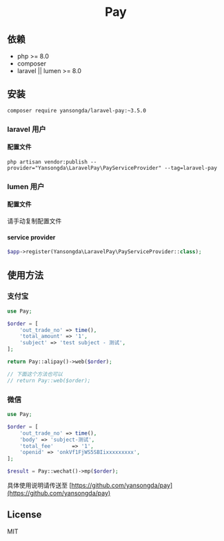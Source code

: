 <h1 align="center">Pay</h1>

## 依赖

- php >= 8.0
- composer
- laravel || lumen >= 8.0

## 安装

```Shell
composer require yansongda/laravel-pay:~3.5.0
```

### laravel 用户

#### 配置文件

```Shell
php artisan vendor:publish --provider="Yansongda\LaravelPay\PayServiceProvider" --tag=laravel-pay
```

### lumen 用户

#### 配置文件

请手动复制配置文件

#### service provider

```PHP
$app->register(Yansongda\LaravelPay\PayServiceProvider::class);
```

## 使用方法

### 支付宝

```PHP
use Pay;

$order = [
    'out_trade_no' => time(),
    'total_amount' => '1',
    'subject' => 'test subject - 测试',
];

return Pay::alipay()->web($order);

// 下面这个方法也可以
// return Pay::web($order);
```

### 微信

```PHP
use Pay;

$order = [
    'out_trade_no' => time(),
    'body' => 'subject-测试',
    'total_fee'      => '1',
    'openid' => 'onkVf1FjWS5SBIixxxxxxxxx',
];

$result = Pay::wechat()->mp($order);

```

具体使用说明请传送至 [https://github.com/yansongda/pay](https://github.com/yansongda/pay)

## License

MIT
